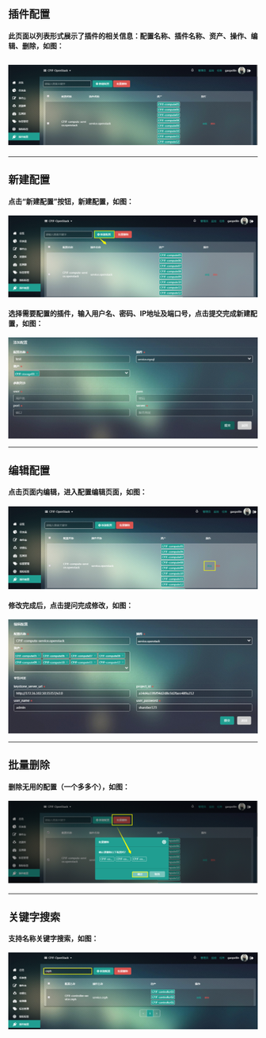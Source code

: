 ## 插件配置

#### 此页面以列表形式展示了插件的相关信息：配置名称、插件名称、资产、操作、编辑、删除，如图：

## ![](/assets/插件配置.png)

---

## 新建配置

#### 点击“新建配置”按钮，新建配置，如图：

#### ![](/assets/1.png)

#### 选择需要配置的插件，输入用户名、密码、IP地址及端口号，点击提交完成新建配置，如图：

![](/assets/新建配置1.png)

---

## 编辑配置

#### 点击页面内编辑，进入配置编辑页面，如图：

#### ![](/assets/编辑配置.png)

#### 修改完成后，点击提问完成修改，如图：

![](/assets/编辑配置1.png)

---

## 批量删除

#### 删除无用的配置（一个多多个），如图：

#### ![](/assets/删除配置.png)

---

## 关键字搜索

#### 支持名称关键字搜索，如图：

![](/assets/配置搜索.png)

